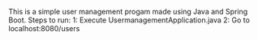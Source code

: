 This is a simple user management progam made using Java and Spring Boot.
Steps to run:
1: Execute UsermanagementApplication.java
2: Go to localhost:8080/users
